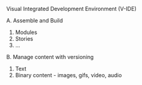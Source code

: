 Visual Integrated Development Environment (V-IDE)

 A. Assemble and Build 
  1. Modules
  2. Stories
  3. ...
  
 B. Manage content with versioning
   1. Text
   2. Binary content - images, gifs, video, audio
 
